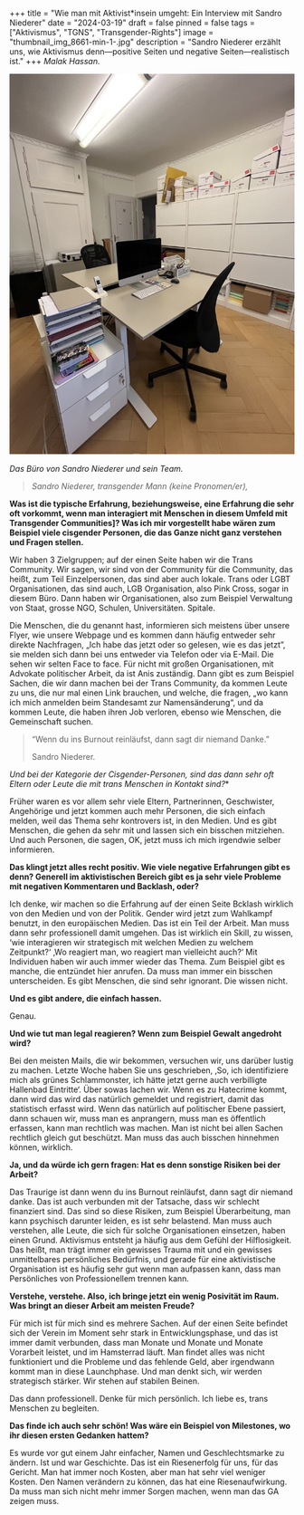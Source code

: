 +++
title = "Wie man mit Aktivist*insein umgeht: Ein Interview mit Sandro Niederer"
date = "2024-03-19"
draft = false
pinned = false
tags = ["Aktivismus", "TGNS", "Transgender-Rights"]
image = "thumbnail_img_8661-min-1-.jpg"
description = "Sandro Niederer erzählt uns, wie Aktivismus denn—positive Seiten und negative Seiten—realistisch ist."
+++
*Malak Hassan.*

![](thumbnail_img_8661-min-1-.jpg)

*Das Büro von Sandro Niederer und sein Team.*

> *Sandro Niederer, transgender Mann (keine Pronomen/er),* 

**Was ist die typische Erfahrung, beziehungsweise, eine Erfahrung die sehr oft vorkommt, wenn man interagiert mit Menschen in diesem Umfeld mit Transgender Communities]? Was ich mir vorgestellt habe wären zum Beispiel viele cisgender Personen, die das Ganze nicht ganz verstehen und Fragen stellen.**

Wir haben 3 Zielgruppen; auf der einen Seite haben wir die Trans Community. Wir sagen, wir sind von der Community für die Community, das heißt, zum Teil Einzelpersonen, das sind aber auch lokale. Trans oder LGBT Organisationen, das sind auch, LGB Organisation, also Pink Cross, sogar in diesem Büro. Dann haben wir Organisationen, also zum Beispiel Verwaltung von Staat, grosse NGO, Schulen, Universitäten. Spitale.

Die Menschen, die du genannt hast, informieren sich meistens über unsere Flyer, wie unsere Webpage und es kommen dann häufig entweder sehr direkte Nachfragen, „Ich habe das jetzt oder so gelesen, wie es das jetzt”, sie melden sich dann bei uns entweder via Telefon oder via E-Mail. Die sehen wir selten Face to face. Für nicht mit großen Organisationen, mit Advokate politischer Arbeit, da ist Anis zuständig. Dann gibt es zum Beispiel Sachen, die wir dann machen bei der Trans Community, da kommen Leute zu uns, die nur mal einen Link brauchen, und welche, die fragen, „wo kann ich mich anmelden beim Standesamt zur Namensänderung“, und da kommen Leute, die haben ihren Job verloren, ebenso wie Menschen, die Gemeinschaft suchen.

> “Wenn du ins Burnout reinläufst, dann sagt dir niemand Danke.”
>
>  Sandro Niederer.

**Und bei der Kategorie der Cisgender-Personen, sind das dann sehr oft Eltern oder Leute die mit trans* Menschen in Kontakt sind?**

Früher waren es vor allem sehr viele Eltern, Partnerinnen, Geschwister, Angehörige und jetzt kommen auch mehr Personen, die sich einfach melden, weil das Thema sehr kontrovers ist, in den Medien. Und es gibt Menschen, die gehen da sehr mit und lassen sich ein bisschen mitziehen. Und auch Personen, die sagen, OK, jetzt muss ich mich irgendwie selber informieren.

**Das klingt jetzt alles recht positiv. Wie viele negative Erfahrungen gibt es denn? Generell im aktivistischen Bereich gibt es ja sehr viele Probleme mit negativen Kommentaren und Backlash, oder?**

Ich denke, wir machen so die Erfahrung auf der einen Seite Bcklash wirklich von den Medien und von der Politik. Gender wird jetzt zum Wahlkampf benutzt, in den europäischen Medien. Das ist ein Teil der Arbeit. Man muss dann sehr professionell damit umgehen. Das ist wirklich ein Skill, zu wissen, ‘wie interagieren wir strategisch mit welchen Medien zu welchem Zeitpunkt?‘ ‚Wo reagiert man, wo reagiert man vielleicht auch?‘ Mit Individuen haben wir auch immer wieder das Thema. Zum Beispiel gibt es manche, die entzündet hier anrufen. Da muss man immer ein bisschen unterscheiden. Es gibt Menschen, die sind sehr ignorant. Die wissen nicht.

**Und es gibt andere, die einfach hassen.**

Genau.

**Und wie tut man legal reagieren? Wenn zum Beispiel Gewalt angedroht wird?**

Bei den meisten Mails, die wir bekommen, versuchen wir, uns darüber lustig zu machen. Letzte Woche haben Sie uns geschrieben, ‚So, ich identifiziere mich als grünes Schlammonster, ich hätte jetzt gerne auch verbilligte Hallenbad Eintritte‘. Über sowas lachen wir. Wenn es zu Hatecrime kommt, dann wird das wird das natürlich gemeldet und registriert, damit das statistisch erfasst wird. Wenn das natürlich auf politischer Ebene passiert, dann schauen wir, muss man es anprangern, muss man es öffentlich erfassen, kann man rechtlich was machen. Man ist nicht bei allen Sachen rechtlich gleich gut beschützt. Man muss das auch bisschen hinnehmen können, wirklich.

**Ja, und da würde ich gern fragen: Hat es denn sonstige Risiken bei der Arbeit?**

Das Traurige ist dann wenn du ins Burnout reinläufst, dann sagt dir niemand danke. Das ist auch verbunden mit der Tatsache, dass wir schlecht finanziert sind. Das sind so diese Risiken, zum Beispiel Überarbeitung, man kann psychisch darunter leiden, es ist sehr belastend. Man muss auch verstehen, alle Leute, die sich für solche Organisationen einsetzen, haben einen Grund. Aktivismus entsteht ja häufig aus dem Gefühl der Hilflosigkeit. Das heißt, man trägt immer ein gewisses Trauma mit und ein gewisses unmittelbares persönliches Bedürfnis, und gerade für eine aktivistische Organisation ist es häufig sehr gut wenn man aufpassen kann, dass man Persönliches von Professionellem trennen kann.

**Verstehe, verstehe. Also, ich bringe jetzt ein wenig Posivität im Raum. Was bringt an dieser Arbeit am meisten Freude?**

Für mich ist für mich sind es mehrere Sachen. Auf der einen Seite befindet sich der Verein im Moment sehr stark in Entwicklungsphase, und das ist immer damit verbunden, dass man Monate und Monate und Monate Vorarbeit leistet, und im Hamsterrad läuft. Man findet alles was nicht funktioniert und die Probleme und das fehlende Geld, aber irgendwann kommt man in diese Launchphase. Und man denkt sich, wir werden strategisch stärker. Wir stehen auf stabilen Beinen.

Das dann professionell. Denke für mich persönlich. Ich liebe es, trans Menschen zu begleiten.

**Das finde ich auch sehr schön! Was wäre ein Beispiel von Milestones, wo ihr diesen ersten Gedanken hattem?**

Es wurde vor gut einem Jahr einfacher, Namen und Geschlechtsmarke zu ändern. Ist und war Geschichte. Das ist ein Riesenerfolg für uns, für das Gericht. Man hat immer noch Kosten, aber man hat sehr viel weniger Kosten. Den Namen verändern zu können, das hat eine Riesenaufwirkung. Da muss man sich nicht mehr immer Sorgen machen, wenn man das GA zeigen muss.